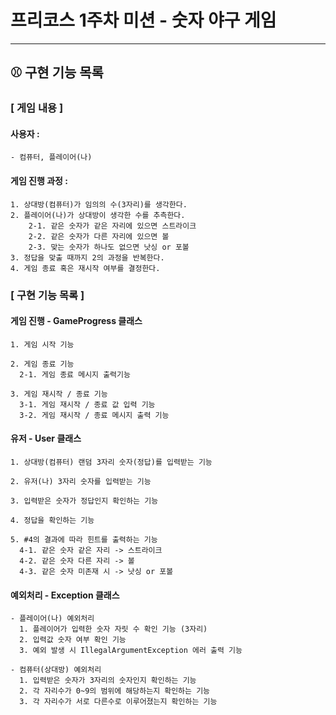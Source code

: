 # 프리코스 1주차 미션 - 숫자 야구 게임

---

## ⚾ 구현 기능 목록

### [ 게임 내용 ]
  #### 사용자 : 
    - 컴퓨터, 플레이어(나)

  #### 게임 진행 과정 :
    1. 상대방(컴퓨터)가 임의의 수(3자리)를 생각한다.
    2. 플레이어(나)가 상대방이 생각한 수를 추측한다.
        2-1. 같은 숫자가 같은 자리에 있으면 스트라이크
        2-2. 같은 숫자가 다른 자리에 있으면 볼
        2-3. 맞는 숫자가 하나도 없으면 낫싱 or 포볼
    3. 정답을 맞출 때까지 2의 과정을 반복한다.
    4. 게임 종료 혹은 재시작 여부를 결정한다.

### [ 구현 기능 목록 ]
  #### 게임 진행 - GameProgress 클래스
    1. 게임 시작 기능

    2. 게임 종료 기능
      2-1. 게임 종료 메시지 출력기능

    3. 게임 재시작 / 종료 기능
      3-1. 게임 재시작 / 종료 값 입력 기능
      3-2. 게임 재시작 / 종료 메시지 출력 기능

  #### 유저 - User 클래스
    1. 상대방(컴퓨터) 랜덤 3자리 숫자(정답)를 입력받는 기능

    2. 유저(나) 3자리 숫자를 입력받는 기능

    3. 입력받은 숫자가 정답인지 확인하는 기능

    4. 정답을 확인하는 기능

    5. #4의 결과에 따라 힌트를 출력하는 기능
      4-1. 같은 숫자 같은 자리 -> 스트라이크
      4-2. 같은 숫자 다른 자리 -> 볼
      4-3. 같은 숫자 미존재 시 -> 낫싱 or 포볼
  #### 예외처리 - Exception 클래스
    - 플레이어(나) 예외처리
      1. 플레이어가 입력한 숫자 자릿 수 확인 기능 (3자리)
      2. 입력값 숫자 여부 확인 기능
      3. 예외 발생 시 IllegalArgumentException 에러 출력 기능

    - 컴퓨터(상대방) 예외처리
      1. 입력받은 숫자가 3자리의 숫자인지 확인하는 기능
      2. 각 자리수가 0~9의 범위에 해당하는지 확인하는 기능
      3. 각 자리수가 서로 다른수로 이루어졌는지 확인하는 기능